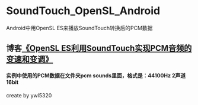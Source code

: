 # SoundTouch_OpenSL_Android
Android中用OpenSL ES来播放SoundTouch转换后的PCM数据
## 博客[《OpenSL ES利用SoundTouch实现PCM音频的变速和变调》](https://blog.csdn.net/ywl5320/article/details/79735943)
#### 实例中使用的PCM数据在文件夹pcm sounds里面，格式是：44100Hz 2声道 16bit

create by ywl5320
